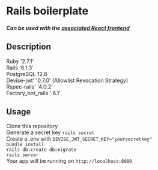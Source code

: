 # Rails boilerplate

##### Can be used with the [associated React frontend](https://github.com/cha-fa/react_boilerplate)

## Description
Ruby '2.7.1'  
Rails '6.1.3'  
PostgreSQL 12.6  
Devise-jwt' '0.7.0' (Allowlist Revocation Strategy)  
Rspec-rails' '4.0.2'  
Factory_bot_rails ' 6.1'  


## Usage

Clone this repository  
Generate a secret key `rails secret`  
Create a .env with `DEVISE_JWT_SECRET_KEY="yoursecretkey"`    
`bundle install`  
`rails db:create db:migrate`  
`rails server`  
Your app will be running on `http://localhost:8080`  

